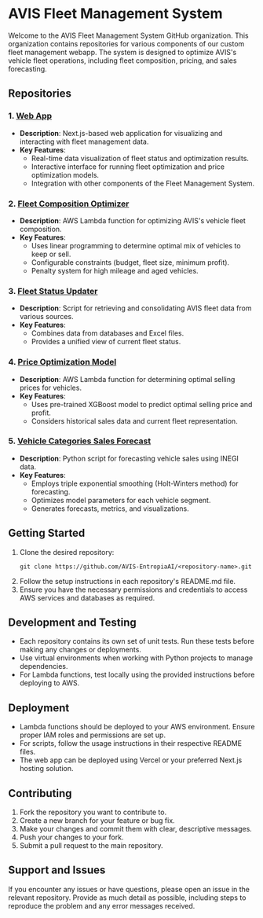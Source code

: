 # AVIS Fleet Management System

Welcome to the AVIS Fleet Management System GitHub organization. This organization contains repositories for various components of our custom fleet management webapp. The system is designed to optimize AVIS's vehicle fleet operations, including fleet composition, pricing, and sales forecasting.

## Repositories

### 1. [Web App](https://github.com/AVIS-EntropiaAI/Dashboard)
- **Description**: Next.js-based web application for visualizing and interacting with fleet management data.
- **Key Features**:
  - Real-time data visualization of fleet status and optimization results.
  - Interactive interface for running fleet optimization and price optimization models.
  - Integration with other components of the Fleet Management System.

### 2. [Fleet Composition Optimizer](https://github.com/AVIS-EntropiaAI/fleet-composition-optimizer)
- **Description**: AWS Lambda function for optimizing AVIS's vehicle fleet composition.
- **Key Features**:
  - Uses linear programming to determine optimal mix of vehicles to keep or sell.
  - Configurable constraints (budget, fleet size, minimum profit).
  - Penalty system for high mileage and aged vehicles.

### 3. [Fleet Status Updater](https://github.com/AVIS-EntropiaAI/fleet-status-updater)
- **Description**: Script for retrieving and consolidating AVIS fleet data from various sources.
- **Key Features**:
  - Combines data from databases and Excel files.
  - Provides a unified view of current fleet status.

### 4. [Price Optimization Model](https://github.com/AVIS-EntropiaAI/price-optimization-model)
- **Description**: AWS Lambda function for determining optimal selling prices for vehicles.
- **Key Features**:
  - Uses pre-trained XGBoost model to predict optimal selling price and profit.
  - Considers historical sales data and current fleet representation.

### 5. [Vehicle Categories Sales Forecast](https://github.com/AVIS-EntropiaAI/vehicle-categories-sales-forecast)
- **Description**: Python script for forecasting vehicle sales using INEGI data.
- **Key Features**:
  - Employs triple exponential smoothing (Holt-Winters method) for forecasting.
  - Optimizes model parameters for each vehicle segment.
  - Generates forecasts, metrics, and visualizations.

## Getting Started

1. Clone the desired repository:
   ```
   git clone https://github.com/AVIS-EntropiaAI/<repository-name>.git
   ```
2. Follow the setup instructions in each repository's README.md file.
3. Ensure you have the necessary permissions and credentials to access AWS services and databases as required.

## Development and Testing

- Each repository contains its own set of unit tests. Run these tests before making any changes or deployments.
- Use virtual environments when working with Python projects to manage dependencies.
- For Lambda functions, test locally using the provided instructions before deploying to AWS.

## Deployment

- Lambda functions should be deployed to your AWS environment. Ensure proper IAM roles and permissions are set up.
- For scripts, follow the usage instructions in their respective README files.
- The web app can be deployed using Vercel or your preferred Next.js hosting solution.

## Contributing

1. Fork the repository you want to contribute to.
2. Create a new branch for your feature or bug fix.
3. Make your changes and commit them with clear, descriptive messages.
4. Push your changes to your fork.
5. Submit a pull request to the main repository.

## Support and Issues

If you encounter any issues or have questions, please open an issue in the relevant repository. Provide as much detail as possible, including steps to reproduce the problem and any error messages received.
